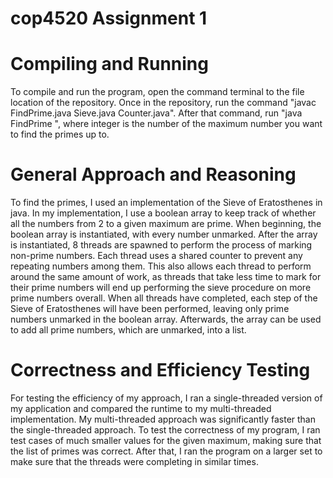 # cop4520 Assignment 1

# Compiling and Running
To compile and run the program, open the command terminal to the file location of the repository.
Once in the repository, run the command "javac FindPrime.java Sieve.java Counter.java".
After that command, run "java FindPrime <integer>", where integer is the number of the maximum number you want to find the primes up to.

# General Approach and Reasoning
To find the primes, I used an implementation of the Sieve of Eratosthenes in java. In my implementation, I use a boolean array to keep track of whether all the numbers from 2 to a given maximum are prime. When beginning, the boolean array is instantiated, with every number unmarked. After the array is instantiated, 8 threads are spawned to perform the process of marking non-prime numbers. Each thread uses a shared counter to prevent any repeating numbers among them. This also allows each thread to perform around the same amount of work, as threads that take less time to mark for their prime numbers will end up performing the sieve procedure on more prime numbers overall. When all threads have completed, each step of the Sieve of Eratosthenes will have been performed, leaving only prime numbers unmarked in the boolean array. Afterwards, the array can be used to add all prime numbers, which are unmarked, into a list.

# Correctness and Efficiency Testing
For testing the efficiency of my approach, I ran a single-threaded version of my application and compared the runtime to my multi-threaded implementation. My multi-threaded approach was significantly faster than the single-threaded approach. To test the correctness of my program, I ran test cases of much smaller values for the given maximum, making sure that the list of primes was correct. After that, I ran the program on a larger set to make sure that the threads were completing in similar times.
